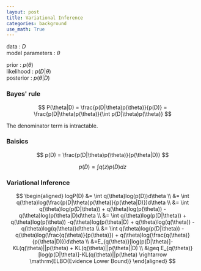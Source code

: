 ```yaml
---
layout: post
title: Variational Inference
categories: background
use_math: True
---
```


data : $D$  
model parameters : $\theta$  

prior  : $p(\theta)$  
likelihood : $p(D|\theta)$  
posterior :  $p(\theta|D)$  

### Bayes' rule

$$
P(\theta|D) = \frac{p(D|\theta)p(\theta)}{p(D)} = \frac{p(D|\theta)p(\theta)}{\int p(D|\theta)p(\theta)}
$$  

The denominator term is intractable.

### Baisics

$$
p(D) = \frac{p(D|\theta)p(\theta)}{p(\theta|D)}
$$

$$
p(D) = \int q(z)p(D)dz
$$

### Variational Inference

$$
\begin{aligned}
logP(D) &= \int q(\theta)log(p(D))d\theta \\ 
			  &= \int q(\theta)log(\frac{p(D|\theta)p(\theta)}{p(\theta|D)})d\theta \\
			  &= \int q(\theta)log(p(D|\theta)) + q(\theta)log(p(\theta)) -q(\theta)log(p(\theta|D)d\theta \\
			  &= \int q(\theta)log(p(D|\theta)) + q(\theta)log(p(\theta)) -q(\theta)log(p(\theta|D) + q(\theta)log(q(\theta)) - q(\theta)log(q(\theta))d\theta \\
			  &= \int q(\theta)log(p(D|\theta)) -q(\theta)log(\frac{q(\theta)}{p(\theta)}) + q(\theta)log(\frac{q(\theta)}{p(\theta|D)})d\theta \\
			  &=E_{q(\theta)}[log(p(D|\theta)]-KL(q(\theta)||p(\theta) + KL(q(\theta)||p(\theta||D) \\
			  &\geq E_{q(\theta)}[log(p(D|\theta)]-KL(q(\theta)||p(\theta) \rightarrow \mathrm{ELBO(Evidence Lower Bound)}
\end{aligned}
$$
